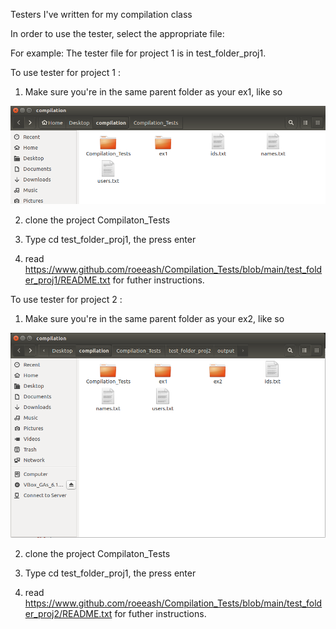 Testers I've written for my compilation class

In order to use the tester, select the appropriate file:

For example: The tester file for project 1 is in test_folder_proj1.

To use tester for project 1 :


1. Make sure you're in the same parent folder as your ex1, like so

![image](https://github.com/roeeash/Compilation_Tests/blob/main/images/instructions.png?raw=true)

2. clone the project Compilaton_Tests

3. Type cd test_folder_proj1, the press enter

4. read https://www.github.com/roeeash/Compilation_Tests/blob/main/test_folder_proj1/README.txt for futher instructions.



To use tester for project 2 :


1. Make sure you're in the same parent folder as your ex2, like so

![image](https://github.com/roeeash/Compilation_Tests/blob/main/images/instructions2.png?raw=true)

2. clone the project Compilaton_Tests

3. Type cd test_folder_proj1, the press enter

4. read https://www.github.com/roeeash/Compilation_Tests/blob/main/test_folder_proj2/README.txt for futher instructions.

